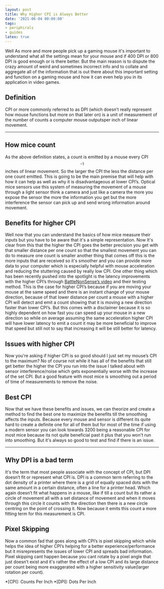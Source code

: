 ```yaml
---
layout: post
title: Why Higher CPI is Always Better
date: '2021-06-04 00:00:00'
tags:
- periphirals
- guides
latex: true
---
```


Well As more and more people pick up a gaming mouse it's important to understand
what all the settings mean for your mouse and
if 400 DPI or 800 DPI is good enough or is there better.
But the main reason is to dispute the crazy amount of weird and
sometimes incorrect info and to collate and
aggregate all of the information that is out there about this important setting
and function on a gaming mouse and how it can even help you in its application
in video games.

## Definition

CPI or more commonly referred to as DPI
(which doesn’t really represent how mouse functions but more on that later on)
is a unit of measurement of
the number of counts a computer mouse outputsper inch of linear movement.

* * *

## How mice count

As the above definition states, a count is emitted by a mouse every
CPI$$^{-1}$$ inches of linear movement.
So the larger the CPI the less the distance per one count emitted.
This is going to be the main premise that will help with how it can help as
well as why it is disadvantageous at lower CPI’s. Optical mice sensors use this
system of measuring the movement of a mouse through a light sensor think a
camera and just like a camera the more you expose the sensor the more the
information you get but the more interference the sensor can pick up and
send wrong information around movement.

## Benefits for higher CPI

Well now that you can understand the basics of how mice measure their inputs
but you have to be aware that it's a simple representation.
Now It's clear from this that the higher the CPI goes the better precision you
get with that smaller distance per one count so that the smallest movement you
can do to measure one count is smaller another thing that comes off this is the
more inputs that are received so it's smoother and
you can provide more data to your computer which is especially helpful with
mouse acceleration and reducing the stuttering caused by really low CPI.
One other thing which has been recently pushed into the spotlight is
the latency improvements with the higher CPI’s through [BattleNonSense’s video](https://youtu.be/6AoRfv9W110)
and their testing method.
This is the case for higher CPI’s because if you are moving your mouse at the
same speed and there is an instant change of your mouse direction,
because of that lower distance per count a mouse with a higher CPI will detect
and emit a count showing that it is moving a new direction faster than
lower CPI’s. But this comes with a disclaimer because it is so highly dependent
on how fast you can speed up your mouse in a new direction so while
on average assuming the same acceleration higher CPI will have lower latency
to emit a count it may be more beneficial to improve that speed but still not
to say that increasing it will be still better for latency.

## Issues with higher CPI

Now you're asking if higher CPI is so good
should I just set my mouse’s CPI to the maximum?
No of course not while it has all of the benefits that still get better the
higher the CPI you run into the issue
I talked about with sensor interference/noise which gets exponentially worse
with the increase of the set CPI.
But a good feature with most mice is smoothing out a period of
time of measurements to remove the noise.

## Best CPI

Now that we have these benefits and issues, we can theorize and create a method
to find the best one to maximize the benefits till
the smoothing affects the inputs.
Because every mouse and sensor is different its quite hard to create a
definite one for all of them but for most of the time if using a modern sensor
you can look towards 3200 being a reasonable CPI for most mice because
its not quite beneficial past it plus that you won't run into smoothing.
But it's always so good to test and find if there is an issue.

* * *

## Why DPI is a bad term

It's the term that most people associate with the concept of CPI,
but DPI doesn’t fit or represent what CPI is. DPI is a common term referring to
the dot density of a printer where there is a grid of equally spaced dots with
the same amount in a certain distance, often a line for a printer head.
Which again doesn’t fit what happens in a mouse, like if till a count but
its rather a circle of movement all with a set distance of movement and
when it moves through this circle it counts with the direction then there is a
new circle centring on the point of crossing it.
Now because it emits this count a more fitting term for this measurement is CPI.

## Pixel Skipping

Now a common fad that goes along with CPI’s is pixel skipping which while helps
the idea of higher CPI’s helping for a better experience/performance but
it misrepresents the issues of lower CPI and spreads bad information.
Pixel skipping cant happen because you cant rotate by a pixel angle that just
doesn’t exist and it's rather the effect of a low CPI and
its large distance per count being more exaggerated with
a higher sensitivity value(larger rotation per count).

*[CPI]: Counts Per Inch
*[DPI]: Dots Per Inch
